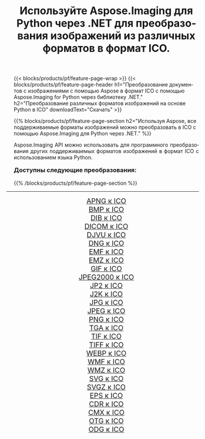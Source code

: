 ﻿---
title: Используйте Aspose.Imaging для Python через .NET для преобразования изображений из различных форматов в формат ICO. 
weight: 3920
url: /ru/python-net/conversion/to/ico/ 
lang: ru
langdirlevel: 2
locales: zh-hans,ja,it,ru,de,es,fr,nl,id,lt,pl,pt,vi,tr,ko,zh-hant,ar,hi,th,sv,cs,uk,he
description: Вы можете использовать Aspose.Imaging for Python через библиотеку .NET для преобразования различных форматов в формат ICO.
---

{{< blocks/products/pf/feature-page-wrap >}}
{{< blocks/products/pf/feature-page-header h1="Преобразование документов с изображениями с помощью Aspose в формат ICO с помощью Aspose.Imaging for Python через библиотеку .NET." h2="Преобразование различных форматов изображений на основе Python в ICO" downloadText="Скачать" >}}


{{% blocks/products/pf/feature-page-section  h2="Используя Aspose, все поддерживаемые форматы изображений можно преобразовать в ICO с помощью Aspose.Imaging для Python через .NET." %}}
<p align=justify>Aspose.Imaging API можно использовать для программного преобразования других поддерживаемых форматов изображений в формат ICO с использованием языка Python.</p>
<h3 style="margin-top:16px;">
Доступны следующие преобразования:
</h3>
{{% /blocks/products/pf/feature-page-section %}}
<div class="container-fluid productfamilypage bg-gray">
    <div class="convertypes bg-gray agp-content section">
        <div class="container">
		<hr style="margin-left:-20px;"/>
		<div class="row other-converters" style="gap: 10px;font-size: 19px;text-align:center;">
		    <div class='col-md-3 other-converter remove-lp remove-rp'><a href="/imaging/ru/python-net/conversion/apng-to-ico/" style="padding:15px;">APNG к ICO</a></div>
<div class='col-md-3 other-converter remove-lp remove-rp'><a href="/imaging/ru/python-net/conversion/bmp-to-ico/" style="padding:15px;">BMP к ICO</a></div>
<div class='col-md-3 other-converter remove-lp remove-rp'><a href="/imaging/ru/python-net/conversion/dib-to-ico/" style="padding:15px;">DIB к ICO</a></div>
<div class='col-md-3 other-converter remove-lp remove-rp'><a href="/imaging/ru/python-net/conversion/dicom-to-ico/" style="padding:15px;">DICOM к ICO</a></div>
<div class='col-md-3 other-converter remove-lp remove-rp'><a href="/imaging/ru/python-net/conversion/djvu-to-ico/" style="padding:15px;">DJVU к ICO</a></div>
<div class='col-md-3 other-converter remove-lp remove-rp'><a href="/imaging/ru/python-net/conversion/dng-to-ico/" style="padding:15px;">DNG к ICO</a></div>
<div class='col-md-3 other-converter remove-lp remove-rp'><a href="/imaging/ru/python-net/conversion/emf-to-ico/" style="padding:15px;">EMF к ICO</a></div>
<div class='col-md-3 other-converter remove-lp remove-rp'><a href="/imaging/ru/python-net/conversion/emz-to-ico/" style="padding:15px;">EMZ к ICO</a></div>
<div class='col-md-3 other-converter remove-lp remove-rp'><a href="/imaging/ru/python-net/conversion/gif-to-ico/" style="padding:15px;">GIF к ICO</a></div>
<div class='col-md-3 other-converter remove-lp remove-rp'><a href="/imaging/ru/python-net/conversion/jpeg2000-to-ico/" style="padding:15px;">JPEG2000 к ICO</a></div>
<div class='col-md-3 other-converter remove-lp remove-rp'><a href="/imaging/ru/python-net/conversion/jp2-to-ico/" style="padding:15px;">JP2 к ICO</a></div>
<div class='col-md-3 other-converter remove-lp remove-rp'><a href="/imaging/ru/python-net/conversion/j2k-to-ico/" style="padding:15px;">J2K к ICO</a></div>
<div class='col-md-3 other-converter remove-lp remove-rp'><a href="/imaging/ru/python-net/conversion/jpg-to-ico/" style="padding:15px;">JPG к ICO</a></div>
<div class='col-md-3 other-converter remove-lp remove-rp'><a href="/imaging/ru/python-net/conversion/jpeg-to-ico/" style="padding:15px;">JPEG к ICO</a></div>
<div class='col-md-3 other-converter remove-lp remove-rp'><a href="/imaging/ru/python-net/conversion/png-to-ico/" style="padding:15px;">PNG к ICO</a></div>
<div class='col-md-3 other-converter remove-lp remove-rp'><a href="/imaging/ru/python-net/conversion/tga-to-ico/" style="padding:15px;">TGA к ICO</a></div>
<div class='col-md-3 other-converter remove-lp remove-rp'><a href="/imaging/ru/python-net/conversion/tif-to-ico/" style="padding:15px;">TIF к ICO</a></div>
<div class='col-md-3 other-converter remove-lp remove-rp'><a href="/imaging/ru/python-net/conversion/tiff-to-ico/" style="padding:15px;">TIFF к ICO</a></div>
<div class='col-md-3 other-converter remove-lp remove-rp'><a href="/imaging/ru/python-net/conversion/webp-to-ico/" style="padding:15px;">WEBP к ICO</a></div>
<div class='col-md-3 other-converter remove-lp remove-rp'><a href="/imaging/ru/python-net/conversion/wmf-to-ico/" style="padding:15px;">WMF к ICO</a></div>
<div class='col-md-3 other-converter remove-lp remove-rp'><a href="/imaging/ru/python-net/conversion/wmz-to-ico/" style="padding:15px;">WMZ к ICO</a></div>
<div class='col-md-3 other-converter remove-lp remove-rp'><a href="/imaging/ru/python-net/conversion/svg-to-ico/" style="padding:15px;">SVG к ICO</a></div>
<div class='col-md-3 other-converter remove-lp remove-rp'><a href="/imaging/ru/python-net/conversion/svgz-to-ico/" style="padding:15px;">SVGZ к ICO</a></div>
<div class='col-md-3 other-converter remove-lp remove-rp'><a href="/imaging/ru/python-net/conversion/eps-to-ico/" style="padding:15px;">EPS к ICO</a></div>
<div class='col-md-3 other-converter remove-lp remove-rp'><a href="/imaging/ru/python-net/conversion/cdr-to-ico/" style="padding:15px;">CDR к ICO</a></div>
<div class='col-md-3 other-converter remove-lp remove-rp'><a href="/imaging/ru/python-net/conversion/cmx-to-ico/" style="padding:15px;">CMX к ICO</a></div>
<div class='col-md-3 other-converter remove-lp remove-rp'><a href="/imaging/ru/python-net/conversion/otg-to-ico/" style="padding:15px;">OTG к ICO</a></div>
<div class='col-md-3 other-converter remove-lp remove-rp'><a href="/imaging/ru/python-net/conversion/odg-to-ico/" style="padding:15px;">ODG к ICO</a></div>
                </div>
        </div>
    </div>
</div>
<br/>

